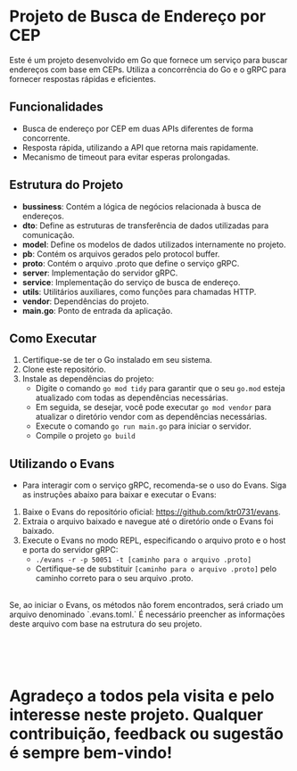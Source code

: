 # Projeto de Busca de Endereço por CEP

Este é um projeto desenvolvido em Go que fornece um serviço para buscar endereços com base em CEPs. Utiliza a concorrência do Go e o gRPC para fornecer respostas rápidas e eficientes.

## Funcionalidades

- Busca de endereço por CEP em duas APIs diferentes de forma concorrente.
- Resposta rápida, utilizando a API que retorna mais rapidamente.
- Mecanismo de timeout para evitar esperas prolongadas.

## Estrutura do Projeto

- **bussiness**: Contém a lógica de negócios relacionada à busca de endereços.
- **dto**: Define as estruturas de transferência de dados utilizadas para comunicação.
- **model**: Define os modelos de dados utilizados internamente no projeto.
- **pb**: Contém os arquivos gerados pelo protocol buffer.
- **proto**: Contém o arquivo .proto que define o serviço gRPC.
- **server**: Implementação do servidor gRPC.
- **service**: Implementação do serviço de busca de endereço.
- **utils**: Utilitários auxiliares, como funções para chamadas HTTP.
- **vendor**: Dependências do projeto.
- **main.go**: Ponto de entrada da aplicação.

## Como Executar

1. Certifique-se de ter o Go instalado em seu sistema.
2. Clone este repositório.
3. Instale as dependências do projeto:
    - Digite o comando `go mod tidy` para garantir que o seu `go.mod` esteja atualizado com todas as dependências necessárias.
    - Em seguida, se desejar, você pode executar `go mod vendor` para atualizar o diretório vendor com as dependências necessárias.
    - Execute o comando `go run main.go` para iniciar o servidor.
    - Compile o projeto `go build`

## Utilizando o Evans

- Para interagir com o serviço gRPC, recomenda-se o uso do Evans. Siga as instruções abaixo para baixar e executar o Evans:
1. Baixe o Evans do repositório oficial: https://github.com/ktr0731/evans.
2. Extraia o arquivo baixado e navegue até o diretório onde o Evans foi baixado.
3. Execute o Evans no modo REPL, especificando o arquivo proto e o host e porta do servidor gRPC:
     - `./evans -r -p 50051 -t [caminho para o arquivo .proto]`
     - Certifique-se de substituir `[caminho para o arquivo .proto]` pelo caminho correto para o seu arquivo .proto.
<br>
 Se, ao iniciar o Evans, os métodos não forem encontrados, será criado um arquivo denominado `.evans.toml.` É necessário preencher as informações deste arquivo com base na estrutura do seu projeto.



<br><br><br>

# Agradeço a todos pela visita e pelo interesse neste projeto. Qualquer contribuição, feedback ou sugestão é sempre bem-vindo!
